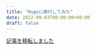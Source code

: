 ```yaml
---
title: "Hugoに移行してみた"
date: 2022-09-03T00:00:00+09:00
draft: false
---
```


[記事を移転しました](https://t-asa2000.net/post/20220903/)